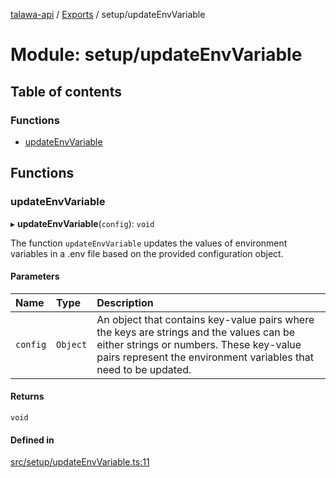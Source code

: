 [talawa-api](../README.md) / [Exports](../modules.md) / setup/updateEnvVariable

# Module: setup/updateEnvVariable

## Table of contents

### Functions

- [updateEnvVariable](setup_updateEnvVariable.md#updateenvvariable)

## Functions

### updateEnvVariable

▸ **updateEnvVariable**(`config`): `void`

The function `updateEnvVariable` updates the values of environment variables in a .env file based on the provided
configuration object.

#### Parameters

| Name | Type | Description |
| :------ | :------ | :------ |
| `config` | `Object` | An object that contains key-value pairs where the keys are strings and the values can be either strings or numbers. These key-value pairs represent the environment variables that need to be updated. |

#### Returns

`void`

#### Defined in

[src/setup/updateEnvVariable.ts:11](https://github.com/PalisadoesFoundation/talawa-api/blob/e66e731/src/setup/updateEnvVariable.ts#L11)
